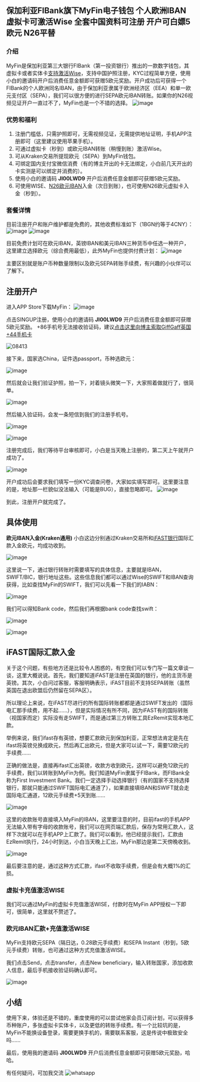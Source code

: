 ## 保加利亚FIBank旗下MyFin电子钱包 个人欧洲IBAN 虚拟卡可激活Wise 全套中国资料可注册 开户可白嫖5欧元 N26平替 

### 介绍
MyFin是保加利亚第三大银行FIBank（第一投资银行）推出的一款数字钱包，其虚拟卡或者实体卡[支持激活Wise](/post/2024-zui-xin-ban-WISE-kai-hu-jiao-cheng-yu-xu-ni-qia-shen-qing-%20.html)，支持中国护照注册，KYC过程简单方便，使用小白的邀请码开户后消费任意金额即可获赠5欧元奖励。开户成功后可获得一个FIBank的个人欧洲同名IBAN，由于保加利亚隶属于欧洲经济区（EEA）和单一欧元支付区（SEPA），我们可以很方便的进行SEPA欧元IBAN转账。如果你的N26视频见证开户一直过不了，MyFin也是一个不错的选择。
![image](https://github.com/user-attachments/assets/e6fa5961-072a-40fc-a07f-52c31958dfc9)

### 优势和福利

1. 注册门槛低，只需护照即可，无需视频见证，无需提供地址证明，手机APP注册即可（这里建议使用苹果手机）。
2. 可通过虚拟卡（秒到）或欧元IBAN转账（稍慢到账）激活Wise。
3. 可从Kraken交易所提现欧元（SEPA）到MyFin钱包。
4. 可绑定国内支付宝微信消费（有的博主开出的卡无法绑定，小白前几天开出的卡实测是可以绑定并消费的）。
5. 使用小白的邀请码 **JI00LWD9** 开户后消费任意金额即可获赠5欧元奖励。
6. 可使用WISE、[N26欧元IBAN](/post/N26-ou-zhou-shu-zi-yin-xing-yao-qing-fu-li-120-ou-yuan-jiang-li.html)入金（次日到账），也可使用N26欧元虚拟卡入金（秒到）。

### 套餐详情
目前注册开户和账户维护都是免费的，其他收费标准如下（1BGN约等于4CNY）：
![image](https://github.com/user-attachments/assets/8eb1e0cb-9c02-42fd-b405-82ed6bee305f)
![image](https://github.com/user-attachments/assets/68c90428-6498-4056-a25e-b91a6f959aaa)

目前免费计划可在欧元IBAN，英镑IBAN和美元IBAN三种货币中任选一种开户，这里建立选择欧元（综合费用最低），此外MyFin也提供付费计划：
![image](https://github.com/user-attachments/assets/9085c7a8-26a7-4798-a700-69b2c73d2fdb)

主要区别就是账户币种数量限制以及欧元SEPA转账手续费，有兴趣的小伙伴可以了解下。

## 注册开户
进入APP Store下载MyFin：
![image](https://github.com/user-attachments/assets/63b39ae8-6350-4697-8f1c-4f60ad6263d2)

点击SINGUP注册，使用小白的邀请码 **JI00LWD9**  开户后消费任意金额即可获赠5欧元奖励。
+86手机号无法接收验证码，建议[点击这里向博主索取GiffGaff英国+44手机卡](/post/Giffgaff-ying-guo-shou-ji-qia-ji-huo-guo-cheng-he-zhu-yi-shi-xiang.html)
 
 
![08413](https://github.com/user-attachments/assets/29a082e8-b39b-464b-b856-3faf9f986a85)



接下来，国家选China，证件选passport，币种选欧元：

![image](https://github.com/user-attachments/assets/a5062834-6251-4f69-a1b5-382bbaffa0dd)

然后就会让我们验证护照，拍一下，对着镜头微笑一下，大家照着做就行了，很简单。

![image](https://github.com/user-attachments/assets/fddebc35-f80b-41db-be01-4cfce1e936d7)

然后输入验证码，会发一条短信到我们的注册手机号。

![image](https://github.com/user-attachments/assets/dabd9072-e5a1-4c38-b1cc-192b2e812110)

![image](https://github.com/user-attachments/assets/f50c1217-5833-40da-9b8e-03f30b52ea3e)

注册完成后，我们等待平台审核即可，小白是当天晚上注册的，第二天上午就开户成功了。

![image](https://github.com/user-attachments/assets/8dab50bb-db0c-42d8-8435-66673f5e9f92)

开户成功后会要求我们填写一份KYC调查问卷，大家如实填写即可。这里要注意的是，地址那一栏貌似没法输入（可能是BUG），直接忽略即可。
![image](https://github.com/user-attachments/assets/31132de1-31c6-443f-8e69-092d0960b2e2)

 到此，注册开户就完成了。

## 具体使用
**欧元IBAN入金(Kraken通用)**
小白这边分别通过Kraken交易所和[iFAST银行](https://nb.asy.cc/post/iFAST%20Global%20Bank%20-yi-feng-huan-qiu-yin-xing-kai-hu-jing-yan-fen-xiang-%20-ti-gong-ying-bang-yin-xing-zhang-hu.html)国际汇款入金欧元，均成功收到。

![image](https://github.com/user-attachments/assets/79662bdf-2f29-49f8-9c8a-0a07d43aac07)

这里说一下，通过银行转账时需要填写的具体信息，主要就是IBAN，SWIFT/BIC，银行地址这些。这些信息我们都可以通过Wise的SWIFT和IBAN查询获得，比如查找MyFin的SWIFT，我们可以先看一下我们的IABN：

![image](https://github.com/user-attachments/assets/b9dc4df4-7911-4c7b-9158-ea520498a8ba)

我们可以得知Bank code，然后我们再根据bank code查找swift：

![image](https://github.com/user-attachments/assets/e20960da-4fc4-4404-96f7-966a552a2849)

![image](https://github.com/user-attachments/assets/6f739570-8f84-4054-9104-95f056cbc185)

## iFAST国际汇款入金
关于这个问题，有些地方还是比较令人困惑的，有空我们可以专门写一篇文章谈一谈，这里大概说说。首先，我们要知道iFAST是注册在英国的银行，他的主货币是英镑。其次，小白问过客服，客服明确表示，iFAST目前不支持SEPA转账（虽然英国在退出欧盟后仍然留在SEPA区）。

所以理论上来说，在iFAST尽进行的所有国际转账都都是通过SWIFT发出的（国际电汇那手续费，用不起……），但是实际情况有所不同，因为iFAST有的国际转账（视国家而定）实际没有走SWIFT，而是通过第三方转账工具EzRemit实现本地汇款。

举例来说，我们ifast存有英镑，想要汇款欧元到保加利亚，正常想法肯定是先在ifast将英镑兑换成欧元，然后再汇出欧元，但是大家可以试一下，需要12欧元的手续费……

正确的做法是，直接再ifast汇出英镑，收款方收到欧元，这样可以避免12欧元的手续费，我们以转账到MyFin为例。我们知道MyFin隶属于FIBank，而FIBank全称为First Investment Bank。我们一定选择手动选择银行（有的国家不支持选择银行，那就只能通过SWIFT国际电汇通道了），如果直接填IBAN和SWIFT就会走国际电汇通道，12欧元手续费+5天到账……

![image](https://github.com/user-attachments/assets/1a0aa5e4-089f-4496-8bf0-70f8b8b78b0a)

这里的收款账号直接填入MyFin的IBAN，这里要注意的时，目前ifast的手机APP无法输入带有字母的收款账号，我们可以在网页端汇款后，保存为常用汇款人，这样下次就可以在手机APP上汇款了。我们可以看到，他已经提示我们，汇款由EzRemit执行，24小时到达，小白当天晚上汇出，MyFin那边是第二天傍晚收到。

![image](https://github.com/user-attachments/assets/39c79791-de2c-44a2-8298-4f4ffeee1b84)

最后要注意的是，通过这种方式汇款，ifast不收取手续费，但是会有大概1%的汇损。

### 虚拟卡充值激活WISE
我们可以通过MyFin的虚拟卡充值激活WISE，付款时在MyFin APP授权一下即可，很简单，这里就不赘述了。

### 欧元IBAN汇款+充值激活WISE
MyFin支持欧元SEPA（隔日达，0.28欧元手续费）和SEPA Instant（秒到，5欧元手续费）转账，也可通过这种方式充值激活WISE。

我们点击Send，点击transfer，点击New beneficiary，输入转账国家，添加收款人信息，最后手机接收验证码确认即可。

![image](https://github.com/user-attachments/assets/23b01e4a-459f-4234-8856-611b56008a3f)

## 小结
使用下来，体验还是不错的，重度使用的可以尝试他家会员订阅计划，可以获得多币种账户，多张虚拟卡实体卡，以及更低的转账手续费。有一个比较坑的是，MyFin不能换设备登录，需要更换手机的，需要联系客服，这是传说中极致安全吗……

最后，使用我的邀请码  **JI00LWD9**  开户后消费任意金额即可获赠5欧元奖励，哈哈。

有任何疑问，可加我交流
![whatsapp](https://github.com/user-attachments/assets/dc5c7a78-b4dc-4fda-805a-796418a7090f)
